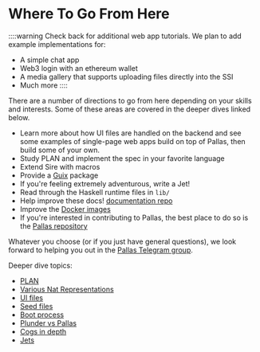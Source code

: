 # Where To Go From Here

::::warning
Check back for additional web app tutorials. We plan to add example implementations for:

* A simple chat app
* Web3 login with an ethereum wallet
* A media gallery that supports uploading files directly into the SSI
* Much more
::::

There are a number of directions to go from here depending on your skills and interests. Some of these areas are covered in the deeper dives linked below.

* Learn more about how UI files are handled on the backend and see some examples of single-page web apps build on top of Pallas, then build some of your own.
* Study PLAN and implement the spec in your favorite language
* Extend Sire with macros
* Provide a [Guix](https://guix.gnu.org/) package
* If you're feeling extremely adventurous, write a Jet!
* Read through the Haskell runtime files in `lib/`
* Help improve these docs! [documentation repo](https://github.com/operating-function/pallas-docs)
* Improve the [Docker images](https://github.com/deathtothecorporation/pallas-docker)
* If you're interested in contributing to Pallas, the best place to do so is the [Pallas repository](https://github.com/operating-function/pallas)

Whatever you choose (or if you just have general questions), we look forward to helping you out in the [Pallas Telegram group](https://t.me/vaporwareNetwork).

Deeper dive topics:

* [PLAN](../plan/definition.md)
* [Various Nat Representations](../deeper/nat-representations.md)
* [UI files](../deeper/ui-files.md)
* [Seed files](../sire/seeds.md)
* [Boot process](../deeper/boot-process.md)
* [Plunder vs Pallas](../deeper/pallas.md)
* [Cogs in depth](../deeper/cogs.md)
* [Jets](../deeper/jets.md)
